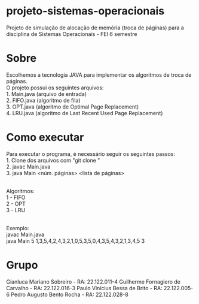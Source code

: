 # projeto-sistemas-operacionais
Projeto de simulação de alocação de memória (troca de páginas) para a disciplina de Sistemas Operacionais - FEI 6 semestre

# Sobre
Escolhemos a tecnologia JAVA para implementar os algoritmos de troca de páginas. <br>
O projeto possui os seguintes arquivos: <br>
    1. Main.java (arquivo de entrada) <br>
    2. FIFO.java (algoritmo de fila) <br>
    3. OPT.java (algoritmo de Optimal Page Replacement) <br>
    4. LRU.java (algoritmo de Last Recent Used Page Replacement) <br>

# Como executar
Para executar o programa, é necessário seguir os seguintes passos: <br>
    1. Clone dos arquivos com "git clone <repositorio>" <br>
    2. javac Main.java <br>
    3. java Main <núm. páginas> <lista de páginas> <algoritmo escolhido> <br> <br>

Algoritmos: <br>
    1 - FIFO <br>
    2 - OPT <br>
    3 - LRU <br> <br>

Exemplo: <br>
    javac Main.java <br>
    java Main 5 1,3,5,4,2,4,3,2,1,0,5,3,5,0,4,3,5,4,3,2,1,3,4,5 3 <br>

# Grupo
Gianluca Mariano Sobreiro        - RA: 22.122.011-4
Guilherme Fornagiero de Carvalho - RA: 22.122.016-3
Paulo Vinícius Bessa de Brito    - RA: 22.122.005-6
Pedro Augusto Bento Rocha        - RA: 22.122.028-8
